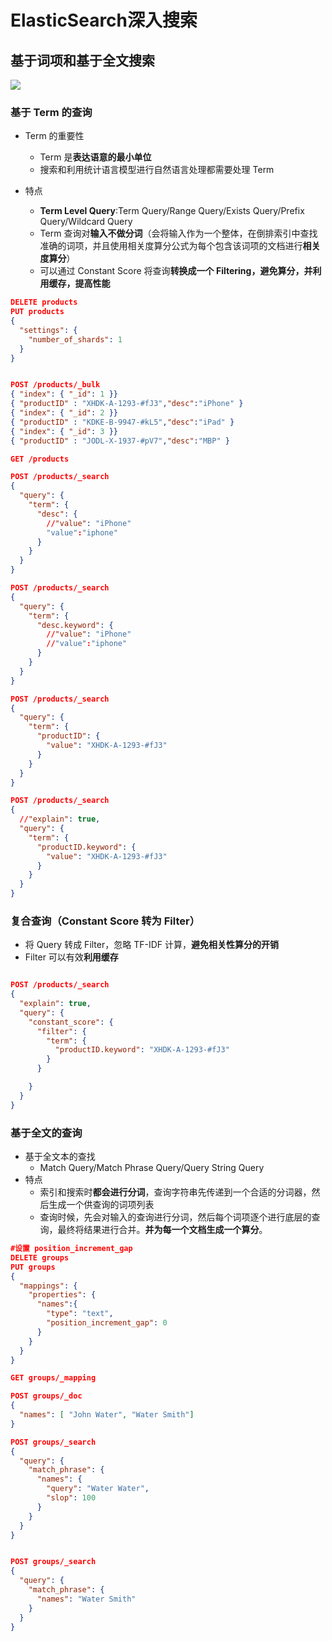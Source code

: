 # ElasticSearch深入搜索


## 基于词项和基于全文搜索

![](https://img.zhengyua.cn/img/202203181639379.png)

### 基于 Term 的查询

- Term 的重要性
  - Term 是**表达语意的最小单位**
  - 搜索和利用统计语言模型进行自然语言处理都需要处理 Term

- 特点
  - **Term Level Query**:Term Query/Range Query/Exists Query/Prefix Query/Wildcard Query
  - Term 查询对**输入不做分词**（会将输入作为一个整体，在倒排索引中查找准确的词项，并且使用相关度算分公式为每个包含该词项的文档进行**相关度算分**）
  - 可以通过 Constant Score 将查询**转换成一个 Filtering，避免算分，并利用缓存，提高性能**

```json
DELETE products
PUT products
{
  "settings": {
    "number_of_shards": 1
  }
}


POST /products/_bulk
{ "index": { "_id": 1 }}
{ "productID" : "XHDK-A-1293-#fJ3","desc":"iPhone" }
{ "index": { "_id": 2 }}
{ "productID" : "KDKE-B-9947-#kL5","desc":"iPad" }
{ "index": { "_id": 3 }}
{ "productID" : "JODL-X-1937-#pV7","desc":"MBP" }

GET /products

POST /products/_search
{
  "query": {
    "term": {
      "desc": {
        //"value": "iPhone"
        "value":"iphone"
      }
    }
  }
}

POST /products/_search
{
  "query": {
    "term": {
      "desc.keyword": {
        //"value": "iPhone"
        //"value":"iphone"
      }
    }
  }
}

POST /products/_search
{
  "query": {
    "term": {
      "productID": {
        "value": "XHDK-A-1293-#fJ3"
      }
    }
  }
}

POST /products/_search
{
  //"explain": true,
  "query": {
    "term": {
      "productID.keyword": {
        "value": "XHDK-A-1293-#fJ3"
      }
    }
  }
}

```

### 复合查询（Constant Score 转为 Filter）

- 将 Query 转成 Filter，忽略 TF-IDF 计算，**避免相关性算分的开销**
- Filter 可以有效**利用缓存**

```json

POST /products/_search
{
  "explain": true,
  "query": {
    "constant_score": {
      "filter": {
        "term": {
          "productID.keyword": "XHDK-A-1293-#fJ3"
        }
      }

    }
  }
}

```

### 基于全文的查询

- 基于全文本的查找
  - Match Query/Match Phrase Query/Query String Query
- 特点
  - 索引和搜索时**都会进行分词**，查询字符串先传递到一个合适的分词器，然后生成一个供查询的词项列表
  - 查询时候，先会对输入的查询进行分词，然后每个词项逐个进行底层的查询，最终将结果进行合并。**并为每一个文档生成一个算分**。

```json
#设置 position_increment_gap
DELETE groups
PUT groups
{
  "mappings": {
    "properties": {
      "names":{
        "type": "text",
        "position_increment_gap": 0
      }
    }
  }
}

GET groups/_mapping

POST groups/_doc
{
  "names": [ "John Water", "Water Smith"]
}

POST groups/_search
{
  "query": {
    "match_phrase": {
      "names": {
        "query": "Water Water",
        "slop": 100
      }
    }
  }
}


POST groups/_search
{
  "query": {
    "match_phrase": {
      "names": "Water Smith"
    }
  }
}
```
